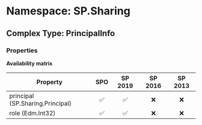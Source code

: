 # Namespace: SP.Sharing

## Complex Type: PrincipalInfo

### Properties

**Availability matrix**

Property | SPO | SP 2019 | SP 2016 | SP 2013
----------|:---:|:-------:|:-------:|:-------:
principal (SP.Sharing.Principal) | ✅ | ✅ | ❌ | ❌
role (Edm.Int32) | ✅ | ✅ | ❌ | ❌